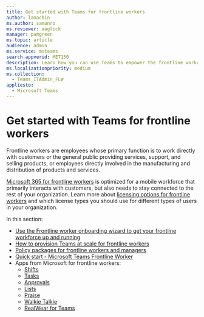```yaml
---
title: Get started with Teams for frontline workers
author: lanachin
ms.author: samanro
ms.reviewer: aaglick
manager: pamgreen
ms.topic: article
audience: admin
ms.service: msteams
search.appverid: MET150
description: Learn how you can use Teams to empower the frontline workers in your organization.
ms.localizationpriority: medium
ms.collection: 
  - Teams_ITAdmin_FLW
appliesto: 
  - Microsoft Teams
---
```


# Get started with Teams for frontline workers

Frontline workers are employees whose primary function is to work directly with customers or the general public providing services, support, and selling products, or employees directly involved in the manufacturing and distribution of products and services.

[Microsoft 365 for frontline workers](https://www.microsoft.com/microsoft-365/enterprise/frontline) is optimized for a mobile workforce that primarily interacts with customers, but also needs to stay connected to the rest of your organization. Learn more about [licensing options for frontline workers](flw-licensing-options.md) and which license types you should use for different types of users in your organization.

In this section: 

- [Use the Frontline worker onboarding wizard to get your frontline workforce up and running](flw-onboarding-wizard.md)
- [How to provision Teams at scale for frontline workers](flw-scripted-deployment.md)
- [Policy packages for frontline workers and managers](manage-policy-packages.md)
- [Quick start - Microsoft Teams Frontline Worker](flw-quickstart.yml)
- Apps from Microsoft for frontline workers:
  - [Shifts](expand-teams-across-your-org/shifts-for-teams-landing-page.md)
  - [Tasks](manage-tasks-app.md)
  - [Approvals](approval-admin.md)
  - [Lists](manage-lists-app.md)
  - [Praise](manage-praise-app.md)
  - [Walkie Talkie](walkie-talkie.md)
  - [RealWear for Teams](flw-realwear.md)